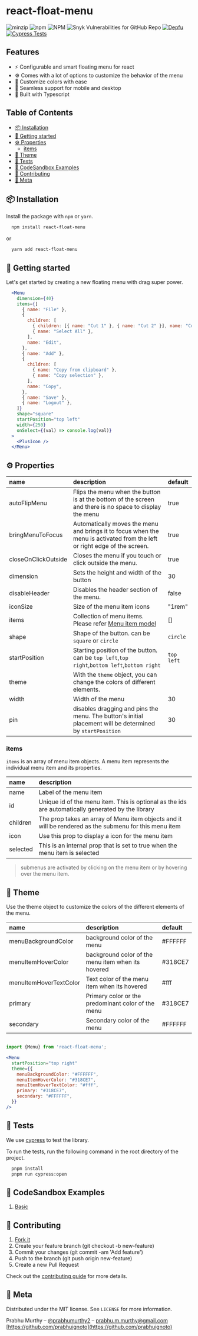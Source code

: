 <h1>react-float-menu</h1>

![minzip](https://img.shields.io/bundlephobia/minzip/react-float-menu)
![npm](https://img.shields.io/npm/v/react-float-menu)
![NPM](https://img.shields.io/npm/l/react-float-menu)
![Snyk Vulnerabilities for GitHub Repo](https://img.shields.io/snyk/vulnerabilities/github/prabhuignoto/react-float-menu)
[![Depfu](https://badges.depfu.com/badges/f3de8a5fe036234eef1005ea21f8af17/overview.svg)](https://depfu.com/github/prabhuignoto/react-float-menu?project_id=36049)
[![Cypress Tests](https://github.com/prabhuignoto/react-float-menu/actions/workflows/cypress.yml/badge.svg)](https://github.com/prabhuignoto/react-float-menu/actions/workflows/cypress.yml)

<h2>Features</h2>

- ⚡ Configurable and smart floating menu for react
- ⚙️ Comes with a lot of options to customize the  behavior of the menu
- 🎨 Customize colors with ease
- 📱 Seamless support for mobile and desktop
- 💪 Built with Typescript

<h2>Table of Contents</h2>

- [📦 Installation](#-installation)
- [🚀 Getting started](#-getting-started)
- [⚙️ Properties](#️-properties)
  - [items](#items)
- [🎨 Theme](#-theme)
- [🧪 Tests](#-tests)
- [🍫 CodeSandbox Examples](#-codesandbox-examples)
- [🤝 Contributing](#-contributing)
- [📃 Meta](#-meta)

## 📦 Installation

Install the package with `npm` or `yarn`.

```bash
  npm install react-float-menu
```

or

``` bash
  yarn add react-float-menu
```

## 🚀 Getting started

Let's get started by creating a new floating menu with drag super power.

```jsx
  <Menu
    dimension={40}
    items={[
      { name: "File" },
      {
        children: [
          { children: [{ name: "Cut 1" }, { name: "Cut 2" }], name: "Cut" },
          { name: "Select All" },
        ],
        name: "Edit",
      },
      { name: "Add" },
      {
        children: [
          { name: "Copy from clipboard" },
          { name: "Copy selection" },
        ],
        name: "Copy",
      },
      { name: "Save" },
      { name: "Logout" },
    ]}
    shape="square"
    startPosition="top left"
    width={250}
    onSelect={(val) => console.log(val)}
  >
    <PlusIcon />
  </Menu>
```

## ⚙️ Properties

| name                | description                                                                                                               | default    |
| :------------------ | :------------------------------------------------------------------------------------------------------------------------ | :--------- |
| autoFlipMenu        | Flips the menu when the button is at the bottom of the screen and there is no space to display the menu                   | true       |
| bringMenuToFocus    | Automatically moves the menu and brings it to focus when the menu is activated from the left or right edge of the screen. | true       |
| closeOnClickOutside | Closes the menu if you touch or click outside the menu.                                                                   | true       |
| dimension           | Sets the height and width of the button                                                                                   | 30         |
| disableHeader       | Disables the header section of the menu.                                                                                  | false      |
| iconSize            | Size of the menu item icons                                                                                               | "1rem"     |
| items               | Collection of menu items. Please refer [Menu item model](#menu-item-model)                                                | []         |
| shape               | Shape of the button. can be `square` or `circle`                                                                          | `circle`   |
| startPosition       | Starting position of the button. can be `top left`,`top right`,`bottom left`,`bottom right`                               | `top left` |
| theme               | With the `theme` object, you can change the colors of different elements.                                                 |            |
| width               | Width of the menu                                                                                                         | 30         |
| pin                 | disables dragging and pins the menu. The button's initial placement will be determined by `startPosition`                 | 30         |

### items

`items` is an array of menu item objects. A menu item represents the individual menu item and its properties.

| name     | description                                                                                            |
| :------- | :----------------------------------------------------------------------------------------------------- |
| name     | Label of the menu item                                                                                 |
| id       | Unique id of the menu item. This is optional as the ids are automatically generated by the library     |
| children | The prop takes an array of Menu item objects and it will be rendered as the submenu for this menu item |
| icon     | Use this prop to display a icon for the menu item                                                      |
| selected | This is an internal prop that is set to true when the menu item is selected                            |

> submenus are activated by clicking on the menu item or by hovering over the menu item.

## 🎨 Theme

Use the theme object to customize the colors of the different elements of the menu.

| name                   | description                                        | default |
| :--------------------- | :------------------------------------------------- | :------ |
| menuBackgroundColor    | background color of the menu                       | #FFFFFF |
| menuItemHoverColor     | background color of the menu item when its hovered | #318CE7 |
| menuItemHoverTextColor | Text color of the menu item when its hovered       | #fff    |
| primary                | Primary color or the predominant color of the menu | #318CE7 |
| secondary              | Secondary color of the menu                        | #FFFFFF |

```jsx

import {Menu} from 'react-float-menu';

<Menu
  startPosition="top right"
  theme={{
    menuBackgroundColor: "#FFFFFF",
    menuItemHoverColor: "#318CE7",
    menuItemHoverTextColor: "#fff",
    primary: "#318CE7",
    secondary: "#FFFFFF",
  }}
/>

```

## 🧪 Tests

We use [cypress](https://docs.cypresshq.com/guides/guides/introduction/getting-started/) to test the library.

To run the tests, run the following command in the root directory of the project.

```bash
  pnpm install
  pnpm run cypress:open
```

## 🍫 CodeSandbox Examples

1. [Basic](https://codesandbox.io/s/black-dawn-xzw0xd)

## 🤝 Contributing

1. [Fork it](https://github.com/prabhuignoto/react-float-menu/fork)
2. Create your feature branch (git checkout -b new-feature)
3. Commit your changes (git commit -am 'Add feature')
4. Push to the branch (git push origin new-feature)
5. Create a new Pull Request

Check out the [contributing guide](/CONTRIBUTING.md) for more details.

## 📃 Meta

Distributed under the MIT license. See `LICENSE` for more information.

Prabhu Murthy – [@prabhumurthy2](https://twitter.com/prabhumurthy2) – prabhu.m.murthy@gmail.com
[https://github.com/prabhuignoto](https://github.com/prabhuignoto)